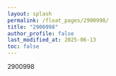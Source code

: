 ```yaml
---
layout: splash
permalink: /float_pages/2900998/
title: "2900998"
author_profile: false
last_modified_at: 2025-06-13
toc: false
---
```

 
2900998
